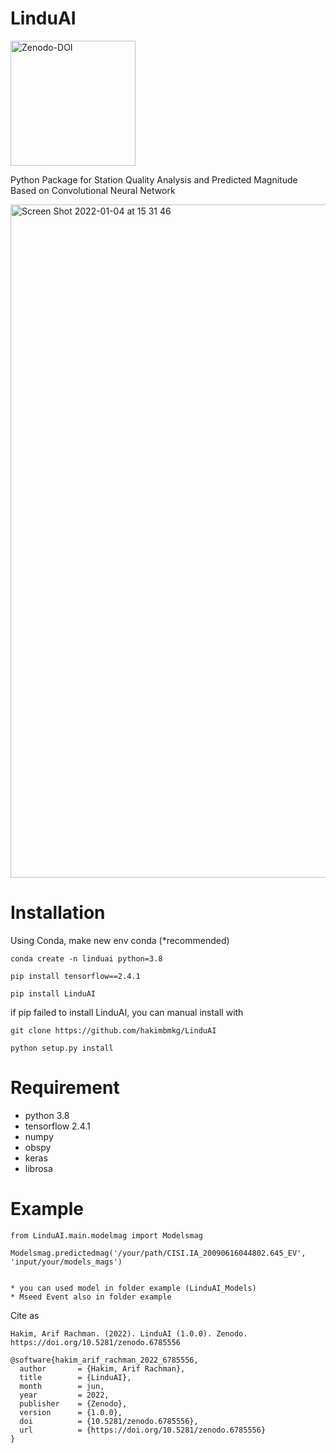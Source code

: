 # LinduAI

<a href="https://doi.org/10.5281/zenodo.6785556"><img width="200" alt="Zenodo-DOI" src="https://zenodo.org/badge/DOI/10.5281/zenodo.6785556.svg"/></a>

Python Package for Station Quality Analysis and Predicted Magnitude Based on Convolutional Neural Network

<img width="1077" alt="Screen Shot 2022-01-04 at 15 31 46" src="https://user-images.githubusercontent.com/28749749/148031066-866757d9-c696-4ece-8808-fff635a52178.png">

# <b>Installation</b>

Using Conda, make new env conda (*recommended)
```
conda create -n linduai python=3.8
```
```
pip install tensorflow==2.4.1
```
```
pip install LinduAI
```
if pip failed to install LinduAI, you can manual install with 

```git clone https://github.com/hakimbmkg/LinduAI```

```
python setup.py install
```

# Requirement
- python 3.8
- tensorflow 2.4.1
- numpy
- obspy
- keras
- librosa

# Example

```
from LinduAI.main.modelmag import Modelsmag

Modelsmag.predictedmag('/your/path/CISI.IA_20090616044802.645_EV', 'input/your/models_mags')


* you can used model in folder example (LinduAI_Models)
* Mseed Event also in folder example

```

Cite as
```
Hakim, Arif Rachman. (2022). LinduAI (1.0.0). Zenodo. https://doi.org/10.5281/zenodo.6785556
```
```
@software{hakim_arif_rachman_2022_6785556,
  author       = {Hakim, Arif Rachman},
  title        = {LinduAI},
  month        = jun,
  year         = 2022,
  publisher    = {Zenodo},
  version      = {1.0.0},
  doi          = {10.5281/zenodo.6785556},
  url          = {https://doi.org/10.5281/zenodo.6785556}
}
```

